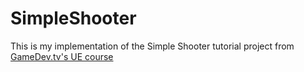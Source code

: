 # SimpleShooter

This is my implementation of the Simple Shooter tutorial project from [GameDev.tv's UE course](https://www.udemy.com/course/unrealcourse/)
